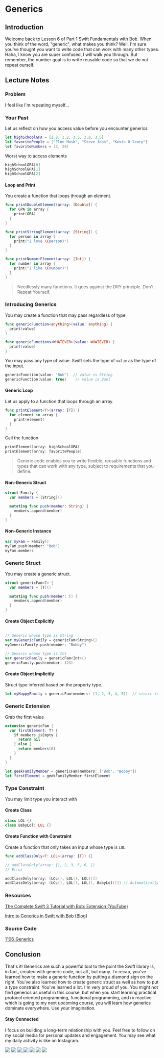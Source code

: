 # Generics

## Introduction
Welcome back to Lesson 6 of Part 1 Swift Fundamentals with Bob. When you think of the word, "generic", what makes you think? Well, I'm sure you've thought you want to write code that can work with many other types. Haha, I know you are super confused, I will walk you through. But remember, the number goal is to write reusable code so that we do not repeat ourself.

## Lecture Notes

### Problem
I feel like I'm repeating myself...

### Your Past
Let us reflect on how you access value before you encounter generics

```swift
let highSchoolGPA = [2.8, 3.2, 3.5, 3.8, 3.5]
let favoritePeople = ["Elon Musk", "Steve Jobs", "Kevin O'leary"]
let favoriteNumbers = [3, 20]
```

Worst way to access elements
```swift
highSchoolGPA[0]
highSchoolGPA[1]
highSchoolGPA[2]
```

#### Loop and Print
You create a function that loops through an element.
```swift
func printDoubleElement(array: [Double]) {
  for GPA in array {
    print(GPA)
  }
}

func printStringElement(array: [String]) {
  for person in array {
    print("I love \(person)")
  }
}

func printNumberElement(array: [Int]) {
  for number in array {
    print("I like \(number)")
  }
}
```
> Needlessly many functions. It goes against the DRY principle. Don't Repeat Yourself.

### Introducing Generics
You may create a function that may pass regardless of type  

```swift
func genericFunction<anything>(value: anything) {
  print(value)
}

func genericFunctions<WHATEVER>(value: WHATEVER) {
  print(value)
}
```

You may pass any type of value. Swift sets the type of `value` as the type of the input.

```swift
genericFunction(value: "Bob")  // value is String
genericFunction(value: true)    // value is Bool
```

#### Generic Loop
Let us apply to a function that loops through an array.

```swift
func printElement<T>(array: [T]) {
  for element in array {
    print(element)
  }
}
```
Call the function

```swift
printElement(array: highSchoolGPA)
printElement(array: favoritePeople)
```

> Generic code enables you to write flexible, reusable functions and types that can work with any type, subject to requirements that you define.

#### Non-Generic Struct
```swift
struct Family {
  var members = [String]()

  mutating func push(member: String) {
    members.append(member)
  }
}
```

#### Non-Generic Instance
```swift
var myFam = Family()
myFam.push(member: "Bob")
myFam.members
```

### Generic Struct
You may create a generic struct.

```swift
struct genericFam<T> {
  var members = [T]()

  mutating func push(member: T) {
    members.append(member)
  }
}
```

#### Create Object Explicitly
```swift

// Generic whose type is String
var myGenericFamily = genericFam<String>()
myGenericFamily.push(member: "Bobby")

// Generic whose type is Int
var genericFamily = genericFam<Int>()
genericFamily.push(member: 123)
```
#### Create Object Implicitly
Struct type inferred based on the property type.

```swift
let myHappyFamily = genericFam(members: [1, 2, 3, 4, 5])  // struct is now Int type
```

### Generic Extension
Grab the first value
```swift
extension genericFam {
  var firstElement: T? {
    if members.isEmpty {
      return nil
    } else {
      return members[0]
    }
  }
}

let geekFamilyMember = genericFam(members: ["Bob", "Bobby"])
let firstElement = geekFamilyMember.firstElement
```

### Type Constraint
You may limit type you interact with

#### Create Class
```swift
class LOL {}
class BabyLol: LOL {}
```
#### Create Function with Constraint
Create a function that only takes an input whose type is `LOL`
```swift
func addClassOnly<T: LOL>(array: [T]) {}

// addClassOnly(array: [1, 2, 3, 5, 6, ])
// Error

addClassOnly(array: [LOL(), LOL(), LOL()])
addClassOnly(array: [LOL(), LOL(), LOL(), BabyLol()]) // Automatically Upcasted
```

### Resources
[The Complete Swift 3 Tutorial with Bob: Extension (YouTube)](https://www.youtube.com/watch?v=4pPtLjkF0HE)

[Intro to Generics in Swift with Bob (Blog)](https://medium.com/ios-geek-community/intro-to-generics-in-swift-with-bob-df58118a5001#.fkmmjqnwd)

### Source Code
[1106_Generics](https://www.dropbox.com/sh/yln3s9r0fpnhlhm/AAD_0kollYRBkc82qFUpe_0va?dl=0)


## Conclusion
That's it! Generics are such a powerful tool to the point the Swift library is, in fact, created with generic code, not all , but many. To recap, you've learned how to make a generic function by putting a diamond sign on the right. You've also learned how to create generic struct as well as how to put a type constraint. You've learned a lot. I'm very proud of you. You might not find generics as useful in this course, but when you start learning practical protocol oriented programming, functional programming, and rx reactive which is going to my next upcoming course, you will learn how generics dominate everywhere. Use your imagination.


#### Stay Connected
I focus on building a long-term relationship with you. Feel free to follow on my social media for personal updates and engagement. You may see what my daily activity is like on Instagram.  

<p>
<a href="http://bobthedeveloper.io"><img src="https://img.shields.io/badge/Personal-Website-333333.svg"></a>
<a href="https://facebook.com/bobthedeveloper"><img src="https://img.shields.io/badge/Facebook-Like-3B5998.svg"></a> <a href="https://youtube.com/bobthedeveloper"><img src="https://img.shields.io/badge/YouTube-Subscribe-CE1312.svg"</a> <a href="https://twitter.com/bobleesj"><img src="https://img.shields.io/badge/Twitter-Follow-55ACEE.svg"></a> <a href="https://instagram.com/bobthedev
"><img src="https://img.shields.io/badge/Instagram-Follow-BB2F92.svg"></a> <a href="https://linkedin.com/in/bobleesj"><img src= "https://img.shields.io/badge/LinkedIn-Connect-0077B5.svg"></a>
<a href="https://medium.com/@bobleesj"><img src="https://img.shields.io/badge/Medium-Read-00AB6C.svg"/></a>
</p>
